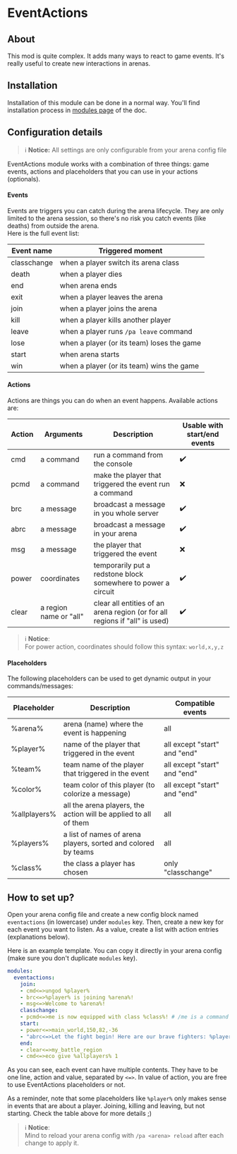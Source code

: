 # EventActions

## About

This mod is quite complex. It adds many ways to react to game events. It's really useful to create new interactions in
arenas.

## Installation

Installation of this module can be done in a normal way. You'll find installation process in [modules page](../modules.md#installing-modules) of the doc.

## Configuration details

> ℹ️ **Notice:**
> All settings are only configurable from your arena config file

EventActions module works with a combination of three things: game events, actions and placeholders that you
can use in your actions (optionals).

#### Events

Events are triggers you can catch during the arena lifecycle. They are only limited to the arena session, so there's no
risk you catch events (like deaths) from outside the arena.  
Here is the full event list: 

| Event name  | Triggered moment                           |
|-------------|--------------------------------------------|
| classchange | when a player switch its arena class       |
| death       | when a player dies                         |
| end         | when arena ends                            |
| exit        | when a player leaves the arena             |
| join        | when a player joins the arena              |
| kill        | when a player kills another player         |
| leave       | when a player runs `/pa leave` command     |
| lose        | when a player (or its team) loses the game |
| start       | when arena starts                          |
| win         | when a player (or its team) wins the game  |

#### Actions

Actions are things you can do when an event happens. Available actions are:

| Action | Arguments              | Description                                                                 | Usable with start/end events |
|--------|------------------------|-----------------------------------------------------------------------------|------------------------------|
| cmd    | a command              | run a command from the console                                              | ✔️                           |
| pcmd   | a command              | make the player that triggered the event run a command                      | ❌                            |
| brc    | a message              | broadcast a message in you whole server                                     | ✔️                           |
| abrc   | a message              | broadcast a message in your arena                                           | ✔️                           |
| msg    | a message              | the player that triggered the event                                         | ❌                            |
| power  | coordinates            | temporarily put a redstone block somewhere to power a circuit               | ✔️                           |
| clear  | a region name or "all" | clear all entities of an arena region (or for all regions if "all" is used) | ✔️                           |

> ℹ️ **Notice**:  
> For power action, coordinates should follow this syntax: `world,x,y,z`

#### Placeholders

The following placeholders can be used to get dynamic output in your commands/messages:

| Placeholder  | Description                                                      | Compatible events            |
|--------------|------------------------------------------------------------------|------------------------------|
| %arena%      | arena (name) where the event is happening                        | all                          |
| %player%     | name of the player that triggered in the event                   | all except "start" and "end" |
| %team%       | team name of the player that triggered in the event              | all except "start" and "end" |
| %color%      | team color of this player (to colorize a message)                | all except "start" and "end" |
| %allplayers% | all the arena players, the action will be applied to all of them | all                          |
| %players%    | a list of names of arena players, sorted and colored by teams    | all                          |
| %class%      | the class a player has chosen                                    | only "classchange"           |


## How to set up?

Open your arena config file and create a new config block named `eventactions` (in lowercase) under `modules` key.
Then, create a new key for each event you want to listen. As a value, create a list with action entries (explanations 
below).

Here is an example template. You can copy it directly in your arena config (make sure you don't duplicate `modules` key).
```yaml
modules:
  eventactions:
    join:
    - cmd<=>ungod %player%
    - brc<=>%player% is joining %arena%!
    - msg<=>Welcome to %arena%!
    classchange:
    - pcmd<=>me is now equipped with class %class%! # /me is a command of EssentialsX
    start:
    - power<=>main_world,150,82,-36
    - "abrc<=>Let the fight begin! Here are our brave fighters: %players%" #quotes are used to escape colon in text
    end:
    - clear<=>my_battle_region
    - cmd<=>eco give %allplayers% 1
```

As you can see, each event can have multiple contents. They have to be one line, action and value, separated by `<=>`.
In value of action, you are free to use EventActions placeholders or not.

As a reminder, note that some placeholders like `%player%` only makes sense in events that are about a player.
Joining, killing and leaving, but not starting. Check the table above for more details ;)

> ℹ️ **Notice**:  
> Mind to reload your arena config with `/pa <arena> reload` after each change to apply it.

